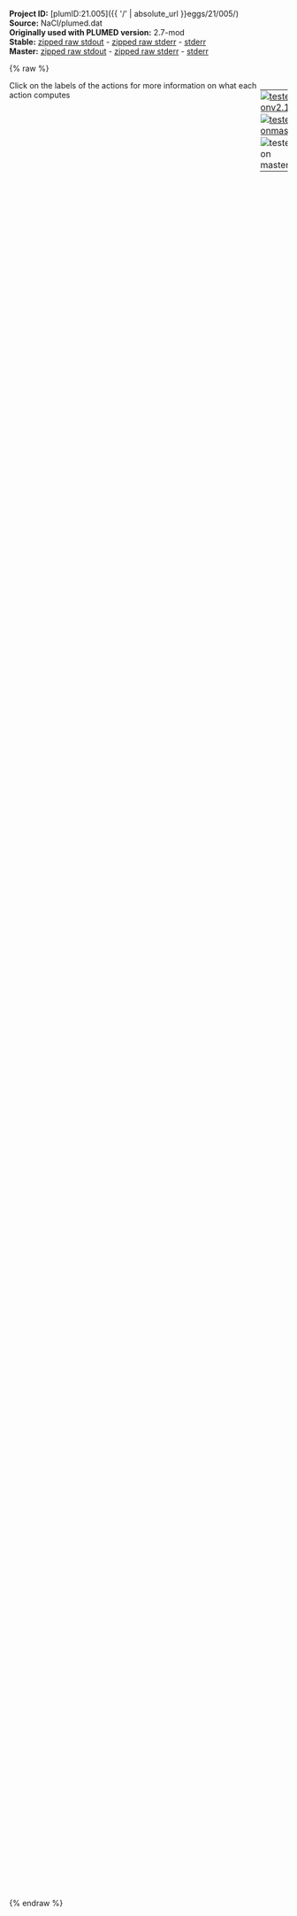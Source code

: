 **Project ID:** [plumID:21.005]({{ '/' | absolute_url }}eggs/21/005/)  
**Source:** NaCl/plumed.dat  
**Originally used with PLUMED version:** 2.7-mod  
**Stable:** [zipped raw stdout](plumed.dat.plumed.stdout.txt.zip) - [zipped raw stderr](plumed.dat.plumed.stderr.txt.zip) - [stderr](plumed.dat.plumed.stderr)  
**Master:** [zipped raw stdout](plumed.dat.plumed_master.stdout.txt.zip) - [zipped raw stderr](plumed.dat.plumed_master.stderr.txt.zip) - [stderr](plumed.dat.plumed_master.stderr)  

{% raw %}
<div style="width: 100%; float:left">
<div style="width: 90%; float:left" id="value_details_data/NaCl/plumed.dat"> Click on the labels of the actions for more information on what each action computes </div>
<div style="width: 10%; float:left"><table><tr><td style="padding:1px"><a href="plumed.dat.plumed.stderr"><img src="https://img.shields.io/badge/v2.10-failed-red.svg" alt="tested onv2.10" /></a></td></tr><tr><td style="padding:1px"><a href="plumed.dat.plumed_master.stderr"><img src="https://img.shields.io/badge/master-failed-red.svg" alt="tested onmaster" /></a></td></tr><tr><td style="padding:1px"><img src="https://img.shields.io/badge/with-LOAD-yellow.svg" alt="tested on master" /></td></tr>
</table></div></div>
<pre style="width=97%;">
<span class="plumedtooltip" style="color:blue"># vim:ft=plumed<span class="right">Enables syntax highlighting for PLUMED files in vim. See <a href="https://www.plumed.org/doc-master/user-doc/html/_vim_syntax.html">here for more details. </a><i></i></span></span>
<span class="plumedtooltip" style="color:green">LOAD<span class="right">Loads a library, possibly defining new actions. <a href="https://www.plumed.org/doc-master/user-doc/html/_l_o_a_d.html" style="color:green">More details</a><i></i></span></span> <span class="plumedtooltip">FILE<span class="right">file to be loaded<i></i></span></span>=../codes/StructureFactor_descriptor.test.cpp
<span style="color:blue" class="comment">#RESTART</span>
<br/><span style="display:none;" id="data/NaCl/plumed.dat">The LOAD action with label <b></b> calculates something</span><span class="plumedtooltip" style="color:green">GROUP<span class="right">Define a group of atoms so that a particular list of atoms can be referenced with a single label in definitions of CVs or virtual atoms. <a href="https://www.plumed.org/doc-master/user-doc/html/_g_r_o_u_p.html" style="color:green">More details</a><i></i></span></span> <span class="plumedtooltip">ATOMS<span class="right">the numerical indexes for the set of atoms in the group<i></i></span></span>=1-108 <span class="plumedtooltip">LABEL<span class="right">a label for the action so that its output can be referenced in the input to other actions<i></i></span></span>=<b name="data/NaCl/plumed.datna" onclick='showPath("data/NaCl/plumed.dat","data/NaCl/plumed.datna","data/NaCl/plumed.datna","brown")'>na</b>
<span style="display:none;" id="data/NaCl/plumed.datna">The GROUP action with label <b>na</b> calculates something</span><span class="plumedtooltip" style="color:green">GROUP<span class="right">Define a group of atoms so that a particular list of atoms can be referenced with a single label in definitions of CVs or virtual atoms. <a href="https://www.plumed.org/doc-master/user-doc/html/_g_r_o_u_p.html" style="color:green">More details</a><i></i></span></span> <span class="plumedtooltip">ATOMS<span class="right">the numerical indexes for the set of atoms in the group<i></i></span></span>=109-216 <span class="plumedtooltip">LABEL<span class="right">a label for the action so that its output can be referenced in the input to other actions<i></i></span></span>=<b name="data/NaCl/plumed.datcl" onclick='showPath("data/NaCl/plumed.dat","data/NaCl/plumed.datcl","data/NaCl/plumed.datcl","brown")'>cl</b>
<span style="display:none;" id="data/NaCl/plumed.datcl">The GROUP action with label <b>cl</b> calculates something</span><span class="plumedtooltip" style="color:green">GROUP<span class="right">Define a group of atoms so that a particular list of atoms can be referenced with a single label in definitions of CVs or virtual atoms. <a href="https://www.plumed.org/doc-master/user-doc/html/_g_r_o_u_p.html" style="color:green">More details</a><i></i></span></span> <span class="plumedtooltip">ATOMS<span class="right">the numerical indexes for the set of atoms in the group<i></i></span></span>=1-216 <span class="plumedtooltip">LABEL<span class="right">a label for the action so that its output can be referenced in the input to other actions<i></i></span></span>=<b name="data/NaCl/plumed.datnacl" onclick='showPath("data/NaCl/plumed.dat","data/NaCl/plumed.datnacl","data/NaCl/plumed.datnacl","brown")'>nacl</b>

<br/><span style="display:none;" id="data/NaCl/plumed.datnacl">The GROUP action with label <b>nacl</b> calculates something</span><b name="data/NaCl/plumed.dats1" onclick='showPath("data/NaCl/plumed.dat","data/NaCl/plumed.dats1","data/NaCl/plumed.dats1","brown")'>s1</b>: <span class="plumedtooltip" style="color:green">STRUCTURE_FACTOR_DESCRIPTOR_TEST<span class="right">This action is not part of PLUMED and was included by using a LOAD command <a href="https://www.plumed.org/doc-master/user-doc/html/_l_o_a_d.html" style="color:green">More details</a><i></i></span></span> ACTIVE_SHELLS=27,36,72,99 ATOMS=<b name="data/NaCl/plumed.datna">na</b>
<b name="data/NaCl/plumed.dats2" onclick='showPath("data/NaCl/plumed.dat","data/NaCl/plumed.dats2","data/NaCl/plumed.dats2","brown")'>s2</b>: <span class="plumedtooltip" style="color:green">STRUCTURE_FACTOR_DESCRIPTOR_TEST<span class="right">This action is not part of PLUMED and was included by using a LOAD command <a href="https://www.plumed.org/doc-master/user-doc/html/_l_o_a_d.html" style="color:green">More details</a><i></i></span></span> ACTIVE_SHELLS=27,36,72,99 ATOMS=<b name="data/NaCl/plumed.datcl">cl</b>

<b name="data/NaCl/plumed.datauto1" onclick='showPath("data/NaCl/plumed.dat","data/NaCl/plumed.datauto1","data/NaCl/plumed.datauto1","brown")'>auto1</b>: <span class="plumedtooltip" style="color:green">PYTORCH_MODEL<span class="right">Load a PyTorch model compiled with TorchScript. <a href="https://www.plumed.org/doc-master/user-doc/html/_p_y_t_o_r_c_h__m_o_d_e_l.html" style="color:green">More details</a><i></i></span></span> MODEL=nacl_sfNa_ct1.pt <span class="plumedtooltip">ARG<span class="right">the labels of the values from which the function is calculated<i></i></span></span>=s1.Sk3_-3_-3,s1.Sk3_-3_3,s1.Sk3_3_-3,s1.Sk3_3_3,s1.Sk6_0_0,s1.Sk0_6_-6,s1.Sk0_6_6,s1.Sk6_-6_0,s1.Sk6_0_-6,s1.Sk6_0_6,s1.Sk6_6_0,s1.Sk9_-3_-3,s1.Sk9_-3_3,s1.Sk9_3_-3,s1.Sk9_3_3
<span style="display:none;" id="data/NaCl/plumed.datauto1">The PYTORCH_MODEL action with label <b>auto1</b> calculates the following quantities:<table  align="center" frame="void" width="95%" cellpadding="5%"><tr><td width="5%"><b> Quantity </b>  </td><td><b> Description </b> </td></tr><tr><td width="5%">auto1.node</td><td>Model outputs</td></tr></table></span><b name="data/NaCl/plumed.datNNcube1" onclick='showPath("data/NaCl/plumed.dat","data/NaCl/plumed.datNNcube1","data/NaCl/plumed.datNNcube1","brown")'>NNcube1</b>: <span class="plumedtooltip" style="color:green">MATHEVAL<span class="right">An alias to the CUSTOM function that can also be used to calaculate combinations of variables using a custom expression. <a href="https://www.plumed.org/doc-master/user-doc/html/_m_a_t_h_e_v_a_l.html" style="color:green">More details</a><i></i></span></span> <span class="plumedtooltip">ARG<span class="right">the values input to this function<i></i></span></span>=<b name="data/NaCl/plumed.datauto1">auto1.node-0</b> <span class="plumedtooltip">FUNC<span class="right">the function you wish to evaluate<i></i></span></span>=x+x^3 <span class="plumedtooltip">PERIODIC<span class="right">if the output of your function is periodic then you should specify the periodicity of the function<i></i></span></span>=NO

<span style="display:none;" id="data/NaCl/plumed.datNNcube1">The MATHEVAL action with label <b>NNcube1</b> calculates the following quantities:<table  align="center" frame="void" width="95%" cellpadding="5%"><tr><td width="5%"><b> Quantity </b>  </td><td><b> Description </b> </td></tr><tr><td width="5%">NNcube1.value</td><td>an arbitrary function</td></tr></table></span><b name="data/NaCl/plumed.datauto2" onclick='showPath("data/NaCl/plumed.dat","data/NaCl/plumed.datauto2","data/NaCl/plumed.datauto2","brown")'>auto2</b>: <span class="plumedtooltip" style="color:green">PYTORCH_MODEL<span class="right">Load a PyTorch model compiled with TorchScript. <a href="https://www.plumed.org/doc-master/user-doc/html/_p_y_t_o_r_c_h__m_o_d_e_l.html" style="color:green">More details</a><i></i></span></span> MODEL=nacl_sfCl_ct1.pt <span class="plumedtooltip">ARG<span class="right">the labels of the values from which the function is calculated<i></i></span></span>=s2.Sk3_-3_-3,s2.Sk3_-3_3,s2.Sk3_3_-3,s2.Sk3_3_3,s2.Sk6_0_0,s2.Sk0_6_-6,s2.Sk0_6_6,s2.Sk6_-6_0,s2.Sk6_0_-6,s2.Sk6_0_6,s2.Sk6_6_0,s1.Sk9_-3_-3,s2.Sk9_-3_3,s2.Sk9_3_-3,s2.Sk9_3_3
<span style="display:none;" id="data/NaCl/plumed.datauto2">The PYTORCH_MODEL action with label <b>auto2</b> calculates the following quantities:<table  align="center" frame="void" width="95%" cellpadding="5%"><tr><td width="5%"><b> Quantity </b>  </td><td><b> Description </b> </td></tr><tr><td width="5%">auto2.node</td><td>Model outputs</td></tr></table></span><b name="data/NaCl/plumed.datNNcube2" onclick='showPath("data/NaCl/plumed.dat","data/NaCl/plumed.datNNcube2","data/NaCl/plumed.datNNcube2","brown")'>NNcube2</b>: <span class="plumedtooltip" style="color:green">MATHEVAL<span class="right">An alias to the CUSTOM function that can also be used to calaculate combinations of variables using a custom expression. <a href="https://www.plumed.org/doc-master/user-doc/html/_m_a_t_h_e_v_a_l.html" style="color:green">More details</a><i></i></span></span> <span class="plumedtooltip">ARG<span class="right">the values input to this function<i></i></span></span>=<b name="data/NaCl/plumed.datauto2">auto2.node-0</b> <span class="plumedtooltip">FUNC<span class="right">the function you wish to evaluate<i></i></span></span>=x+x^3 <span class="plumedtooltip">PERIODIC<span class="right">if the output of your function is periodic then you should specify the periodicity of the function<i></i></span></span>=NO

<span style="display:none;" id="data/NaCl/plumed.datNNcube2">The MATHEVAL action with label <b>NNcube2</b> calculates the following quantities:<table  align="center" frame="void" width="95%" cellpadding="5%"><tr><td width="5%"><b> Quantity </b>  </td><td><b> Description </b> </td></tr><tr><td width="5%">NNcube2.value</td><td>an arbitrary function</td></tr></table></span><b name="data/NaCl/plumed.dats12" onclick='showPath("data/NaCl/plumed.dat","data/NaCl/plumed.dats12","data/NaCl/plumed.dats12","brown")'>s12</b>: <span class="plumedtooltip" style="color:green">MATHEVAL<span class="right">An alias to the CUSTOM function that can also be used to calaculate combinations of variables using a custom expression. <a href="https://www.plumed.org/doc-master/user-doc/html/_m_a_t_h_e_v_a_l.html" style="color:green">More details</a><i></i></span></span> <span class="plumedtooltip">ARG<span class="right">the values input to this function<i></i></span></span>=<b name="data/NaCl/plumed.datNNcube1">NNcube1</b>,<b name="data/NaCl/plumed.datNNcube2">NNcube2</b> <span class="plumedtooltip">FUNC<span class="right">the function you wish to evaluate<i></i></span></span>=0.5*(x+y) <span class="plumedtooltip">PERIODIC<span class="right">if the output of your function is periodic then you should specify the periodicity of the function<i></i></span></span>=NO


<span style="display:none;" id="data/NaCl/plumed.dats12">The MATHEVAL action with label <b>s12</b> calculates the following quantities:<table  align="center" frame="void" width="95%" cellpadding="5%"><tr><td width="5%"><b> Quantity </b>  </td><td><b> Description </b> </td></tr><tr><td width="5%">s12.value</td><td>an arbitrary function</td></tr></table></span><span class="plumedtooltip" style="color:green">OPES_METAD<span class="right">On-the-fly probability enhanced sampling with metadynamics-like target distribution. <a href="https://www.plumed.org/doc-master/user-doc/html/_o_p_e_s__m_e_t_a_d.html" style="color:green">More details</a><i></i></span></span> ...
  <span class="plumedtooltip">LABEL<span class="right">a label for the action so that its output can be referenced in the input to other actions<i></i></span></span>=<b name="data/NaCl/plumed.datopes" onclick='showPath("data/NaCl/plumed.dat","data/NaCl/plumed.datopes","data/NaCl/plumed.datopes","brown")'>opes</b>
  <span class="plumedtooltip">ARG<span class="right">the labels of the scalars on which the bias will act<i></i></span></span>=<b name="data/NaCl/plumed.dats12">s12</b>
  <span class="plumedtooltip">PACE<span class="right">the frequency for kernel deposition<i></i></span></span>=1000
  <span class="plumedtooltip">BARRIER<span class="right">the free energy barrier to be overcome<i></i></span></span>=600
  <span class="plumedtooltip">FILE<span class="right"> a file in which the list of all deposited kernels is stored<i></i></span></span>=Kernels.data
  <span class="plumedtooltip">STATE_RFILE<span class="right">read from this file the compressed kernels and all the info needed to RESTART the simulation<i></i></span></span>=compressed_KernelsR.data
  <span class="plumedtooltip">STATE_WFILE<span class="right">write to this file the compressed kernels and all the info needed to RESTART the simulation<i></i></span></span>=compressed_KernelsW.data
  <span class="plumedtooltip">STATE_WSTRIDE<span class="right">number of MD steps between writing the STATE_WFILE<i></i></span></span>=5000 
...
<br/><span style="display:none;" id="data/NaCl/plumed.datopes">The OPES_METAD action with label <b>opes</b> calculates the following quantities:<table  align="center" frame="void" width="95%" cellpadding="5%"><tr><td width="5%"><b> Quantity </b>  </td><td><b> Description </b> </td></tr><tr><td width="5%">opes.bias</td><td>the instantaneous value of the bias potential</td></tr><tr><td width="5%">opes.rct</td><td>estimate of c(t)</td></tr><tr><td width="5%">opes.zed</td><td>estimate of Z_n</td></tr><tr><td width="5%">opes.neff</td><td>effective sample size</td></tr><tr><td width="5%">opes.nker</td><td>total number of compressed kernels used to represent the bias</td></tr></table></span><b name="data/NaCl/plumed.datuwall1" onclick='showPath("data/NaCl/plumed.dat","data/NaCl/plumed.datuwall1","data/NaCl/plumed.datuwall1","brown")'>uwall1</b>: <span class="plumedtooltip" style="color:green">UPPER_WALLS<span class="right">Defines a wall for the value of one or more collective variables, <a href="https://www.plumed.org/doc-master/user-doc/html/_u_p_p_e_r__w_a_l_l_s.html" style="color:green">More details</a><i></i></span></span> <span class="plumedtooltip">ARG<span class="right">the arguments on which the bias is acting<i></i></span></span>=<b name="data/NaCl/plumed.datNNcube1">NNcube1</b> <span class="plumedtooltip">AT<span class="right">the positions of the wall<i></i></span></span>=2.9 <span class="plumedtooltip">KAPPA<span class="right">the force constant for the wall<i></i></span></span>=5000
<span style="display:none;" id="data/NaCl/plumed.datuwall1">The UPPER_WALLS action with label <b>uwall1</b> calculates the following quantities:<table  align="center" frame="void" width="95%" cellpadding="5%"><tr><td width="5%"><b> Quantity </b>  </td><td><b> Description </b> </td></tr><tr><td width="5%">uwall1.bias</td><td>the instantaneous value of the bias potential</td></tr><tr><td width="5%">uwall1.force2</td><td>the instantaneous value of the squared force due to this bias potential</td></tr></table></span><b name="data/NaCl/plumed.datlwall1" onclick='showPath("data/NaCl/plumed.dat","data/NaCl/plumed.datlwall1","data/NaCl/plumed.datlwall1","brown")'>lwall1</b>: <span class="plumedtooltip" style="color:green">LOWER_WALLS<span class="right">Defines a wall for the value of one or more collective variables, <a href="https://www.plumed.org/doc-master/user-doc/html/_l_o_w_e_r__w_a_l_l_s.html" style="color:green">More details</a><i></i></span></span> <span class="plumedtooltip">ARG<span class="right">the arguments on which the bias is acting<i></i></span></span>=<b name="data/NaCl/plumed.datNNcube1">NNcube1</b> <span class="plumedtooltip">AT<span class="right">the positions of the wall<i></i></span></span>=-2.9 <span class="plumedtooltip">KAPPA<span class="right">the force constant for the wall<i></i></span></span>=5000

<span style="display:none;" id="data/NaCl/plumed.datlwall1">The LOWER_WALLS action with label <b>lwall1</b> calculates the following quantities:<table  align="center" frame="void" width="95%" cellpadding="5%"><tr><td width="5%"><b> Quantity </b>  </td><td><b> Description </b> </td></tr><tr><td width="5%">lwall1.bias</td><td>the instantaneous value of the bias potential</td></tr><tr><td width="5%">lwall1.force2</td><td>the instantaneous value of the squared force due to this bias potential</td></tr></table></span><span class="plumedtooltip" style="color:green">FLUSH<span class="right">This command instructs plumed to flush all the open files with a user specified frequency. <a href="https://www.plumed.org/doc-master/user-doc/html/_f_l_u_s_h.html" style="color:green">More details</a><i></i></span></span> <span class="plumedtooltip">STRIDE<span class="right">the frequency with which all the open files should be flushed<i></i></span></span>=500
<span class="plumedtooltip" style="color:green">PRINT<span class="right">Print quantities to a file. <a href="https://www.plumed.org/doc-master/user-doc/html/_p_r_i_n_t.html" style="color:green">More details</a><i></i></span></span> <span class="plumedtooltip">STRIDE<span class="right"> the frequency with which the quantities of interest should be output<i></i></span></span>=500 <span class="plumedtooltip">FILE<span class="right">the name of the file on which to output these quantities<i></i></span></span>=COLVAR-na <span class="plumedtooltip">ARG<span class="right">the labels of the values that you would like to print to the file<i></i></span></span>=s1.Sk3_-3_-3,s1.Sk3_-3_3,s1.Sk3_3_-3,s1.Sk3_3_3,s1.Sk6_0_0,s1.Sk0_6_-6,s1.Sk0_6_6,s1.Sk6_-6_0,s1.Sk6_0_-6,s1.Sk6_0_6,s1.Sk6_6_0,s1.Sk9_-3_-3,s1.Sk9_-3_3,s1.Sk9_3_-3,s1.Sk9_3_3 
<span class="plumedtooltip" style="color:green">PRINT<span class="right">Print quantities to a file. <a href="https://www.plumed.org/doc-master/user-doc/html/_p_r_i_n_t.html" style="color:green">More details</a><i></i></span></span> <span class="plumedtooltip">STRIDE<span class="right"> the frequency with which the quantities of interest should be output<i></i></span></span>=500 <span class="plumedtooltip">FILE<span class="right">the name of the file on which to output these quantities<i></i></span></span>=COLVAR-cl <span class="plumedtooltip">ARG<span class="right">the labels of the values that you would like to print to the file<i></i></span></span>=s2.Sk3_-3_-3,s2.Sk3_-3_3,s2.Sk3_3_-3,s2.Sk3_3_3,s2.Sk6_0_0,s2.Sk0_6_-6,s2.Sk0_6_6,s2.Sk6_-6_0,s2.Sk6_0_-6,s2.Sk6_0_6,s2.Sk6_6_0,s1.Sk9_-3_-3,s2.Sk9_-3_3,s2.Sk9_3_-3,s2.Sk9_3_3
<span class="plumedtooltip" style="color:green">PRINT<span class="right">Print quantities to a file. <a href="https://www.plumed.org/doc-master/user-doc/html/_p_r_i_n_t.html" style="color:green">More details</a><i></i></span></span> <span class="plumedtooltip">FMT<span class="right">the format that should be used to output real numbers<i></i></span></span>=%g <span class="plumedtooltip">STRIDE<span class="right"> the frequency with which the quantities of interest should be output<i></i></span></span>=500 <span class="plumedtooltip">FILE<span class="right">the name of the file on which to output these quantities<i></i></span></span>=COLVAR-nn <span class="plumedtooltip">ARG<span class="right">the labels of the values that you would like to print to the file<i></i></span></span>=<b name="data/NaCl/plumed.datNNcube1">NNcube1</b>,<b name="data/NaCl/plumed.datNNcube2">NNcube2</b>
<span class="plumedtooltip" style="color:green">PRINT<span class="right">Print quantities to a file. <a href="https://www.plumed.org/doc-master/user-doc/html/_p_r_i_n_t.html" style="color:green">More details</a><i></i></span></span> <span class="plumedtooltip">FMT<span class="right">the format that should be used to output real numbers<i></i></span></span>=%g <span class="plumedtooltip">STRIDE<span class="right"> the frequency with which the quantities of interest should be output<i></i></span></span>=500 <span class="plumedtooltip">FILE<span class="right">the name of the file on which to output these quantities<i></i></span></span>=COLVAR <span class="plumedtooltip">ARG<span class="right">the labels of the values that you would like to print to the file<i></i></span></span>=<b name="data/NaCl/plumed.dats12">s12</b>,<b name="data/NaCl/plumed.datopes">opes.*</b>,<b name="data/NaCl/plumed.datuwall1">uwall1.*</b>,<b name="data/NaCl/plumed.datlwall1">lwall1.*</b>
</pre>
{% endraw %}
